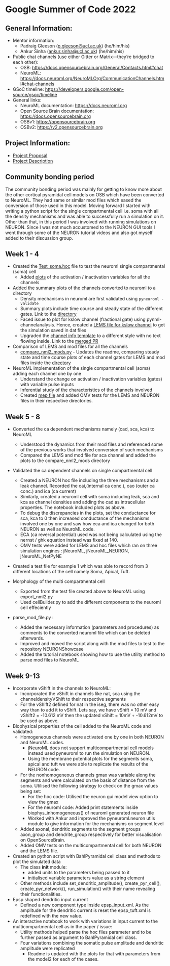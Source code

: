 # Google Summer of Code 2022
## General Information:
- Mentor information:
    - Padraig Gleeson (p.gleeson@ucl.ac.uk) (he/him/his)
    - Ankur Sinha (ankur.sinha@ucl.ac.uk) (he/him/his)
- Public chat channels (use either Gitter or Matrix—they’re bridged to each other):
    - OSB: https://docs.opensourcebrain.org/General/Contacts.html#chat  
    - NeuroML: https://docs.neuroml.org/NeuroMLOrg/CommunicationChannels.html#chat-channels 
- GSoC timeline: https://developers.google.com/open-source/gsoc/timeline
- General links:
    - NeuroML documentation: https://docs.neuroml.org
    - Open Source Brain documentation: https://docs.opensourcebrain.org
    - OSBv1: https://opensourcebrain.org
    - OSBv2: https://v2.opensourcebrain.org

## Project Information:
- [Project Proposal](https://docs.google.com/document/d/1GBoi9apEY3H_MndKfPCxUw29VjSLbJN6fgwAEDZXoGw/edit)
- [Project Description](https://summerofcode.withgoogle.com/programs/2022/projects/gXt6Wgk5)

## Community bonding period
The community bonding period was mainly for getting to know more about the other cortical pyramidal cell models on OSB which have been converted to NeuroML. They had same or similar mod files which eased the conversion of those used in this model. Moving forward I started with writing a python script for the single compartmental cell i.e. soma with all the density mechanisms and was able to successfully run a simulation on it. Other than that, in this period I was involved with running simulations on NEURON. Since I was not much accustomed to the NEURON GUI tools I went through some of the NEURON tutorial videos and also got myself added to their discussion group.

## Week 1 - 4
- Created the [Test_soma.hoc](https://github.com/OpenSourceBrain/BahlEtAl2012_ReducedL5PyrCell/blob/master/NEURON/channels/Test_soma.hoc) file to test the neuroml single compartmental (soma) cell 
    - Added [plots](https://github.com/OpenSourceBrain/BahlEtAl2012_ReducedL5PyrCell/blob/70ab1e87dda5fd983c6c47a2af87027f647952b4/NEURON/channels/Test_soma.hoc#L101) of the activation / inactivation variables for all the channels 
- Added the summary plots of the channels converted to neuroml to a directory
    - Density mechanisms in neuroml are first validated using ```pyneuroml -validate```
    - Summary plots include time course and steady state of the different gates. Link to the [directory](https://github.com/OpenSourceBrain/BahlEtAl2012_ReducedL5PyrCell/tree/nrn_tests/NeuroML2/channel_summary)
    - Faced issue to plot for kslow channel (fractional gate) using pynml-channelanalysis. Hence, created a [LEMS file for kslow channel](https://github.com/OpenSourceBrain/BahlEtAl2012_ReducedL5PyrCell/blob/nrn_tests/NeuroML2/LEMS_Test_kslow.xml) to get the simulation saved in dat files
    - Upgraded the [channel info template](https://github.com/NeuroML/pyNeuroML/blob/development/pyneuroml/analysis/ChannelInfo_TEMPLATE.md) to a different style with no text flowing inside. Link to the [merged PR](https://github.com/NeuroML/pyNeuroML/pull/174) 
- Comparison of LEMS and mod files for all the channels
    - [compare_nml2_mods.py](compare_nml2_mods.py) - Updates the readme, comparing steady state and time course plots of each channel gates for LEMS and mod files inside the [directory](https://github.com/OpenSourceBrain/BahlEtAl2012_ReducedL5PyrCell/tree/nrn_tests/NeuroML2/compare_nml2_mods) 
- NeuroML implementation of the single compartmental cell (soma) adding each channel one by one
    - Understand the change on activation / inactivation variables (gates) with variable pulse inputs
    - Inferential study of the characteristics of the channels involved 
    - Created [mep file](https://github.com/OpenSourceBrain/BahlEtAl2012_ReducedL5PyrCell/blob/master/NEURON/test/.test.mep) and added OMV tests for the LEMS and NEURON files in their respective directories.

## Week 5 - 8
- Converted the ca dependent mechanisms namely (cad, sca, kca) to NeuroML
    - Understood the dynamics from their mod files and referenced some of the previous works that involved conversion of such mechanisms
    - Compared the LEMS and mod file for sca channel and added the plots to the compare_nml2_mods directory
- Validated the ca dependent channels on single compartmental cell
    - Created a NEURON hoc file including the three mechanisms and a leak channel. Recorded the cai,(internal ca conc.), cao (outer ca conc.) and ica (ca current)
    - Similarly, created a neuroml cell with soma including leak, sca and kca as channel densities and adding the cad as intracellular properties. The notebook included plots as above.
    - To debug the discrepancies in the plots, set the conductance for sca, kca to 0 then increased conductance of the mechanisms involved one by one and saw how eca and ica changed for both NEURON as well as NeuroML code.
    - ECA (ca reversal potential) used was not being calculated using the nernst / ghk equation instead was fixed at 140.
    - OMV tests were added for LEMS and hoc files which ran on three simulation engines : jNeuroML, jNeuroML_NEURON, jNeuroML_NetPyNE
- Created a test file for example 1 which was able to record from 3 different locations of the cell namely Soma, Apical, Tuft. 
- Morphology of the multi compartmental cell 
    - Exported from the test file created above to NeuroML using export_nml2.py
    - Used cellBuilder.py to add the different components to the neuroml cell effeciently
    
- parse_mod_file.py : 
    - Added the necessary information (parameters and procedures) as comments to the converted neuroml file which can be deleted afterwards.
    - Improved and moved the script along with the mod files to test to the repository NEURONShowcase 
    - Added the tutorial notebook showing how to use the utility method to parse mod files to NeuroML

## Week 9-13

- Incorporate vShift in the channels to NeuroML:
    - Incorporated the vShift in channels like nat, sca using the channeldensityVShift to their respective segments
    - For the vShift2 defined for nat in the iseg, there was no other easy way than to add it to vShift. Lets say, we have vShift = 10 mV and vShift2 = -10.612 mV then the updated vShift = 10mV + -10.612mV to be used as above.
- Biophysical properties of the cell added to the NeuroML code and validated:
    - Homogeneous channels were activated one by one in both NEURON and NeuroML codes.
        - jNeuroML does not support multicompartmental cell models instead used pyneuroml to run the simulation on NEURON. 
        - Using the membrane potential plots for the segments soma, apical and tuft we were able to replicate the results of the NEURON code.
    - For the nonhomogeneous channels gmax was variable along the segments and were calculated on the basis of distance from the soma. Utilised the following strategy to check on the gmax values being set:
        - For the hoc code: Utilised the neuron gui model view option to view the gmax
        - For the neuroml code: Added print statements inside biophys_inhomogeneous() of neuroml generated neuron file
        - Worked with Ankur and improved the pyneuroml.neuron utils module to give information for the mechanisms on segment level
    - Added axonal, dendritic segments to the segment groups axon_group and dendrite_group respectively for better visualisation on OpenSourceBrain.
    - Added OMV tests on the multicompartmental cell for both NEURON and the LEMS file.
- Created an python script with BahlPyramidal cell class and methods to plot the simulated data
    - The class __init__ module:
        - added units to the parameters being passed to it
        - initialised variable parameters value as a string element 
    - Other methods include set_dendritic_amplitude(), create_pyr_cell(), create_pyr_network(), run_simulation() with their name revealing their functionalities.
- Epsp shaped dendritic input current
    - Defined a new component type inside epsp_input.xml. As the amplitude for the dendritic current is reset the epsp_tuft.xml is redefined with the new value.
- An interactive notebook to work with variations in input current to the multicompartmental cell as in the paper / issue:
    - Utility methods helped parse the hoc files parameter and to be further passed as argument to BahlPyramidal cell class.
    - Four variations combining the somatic pulse amplitude and dendritic amplitude were replicated
        - Readme is updated with the plots for that with parameters from the model2 for each of the cases.

